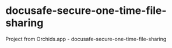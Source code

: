 # docusafe-secure-one-time-file-sharing
Project from Orchids.app - docusafe-secure-one-time-file-sharing

